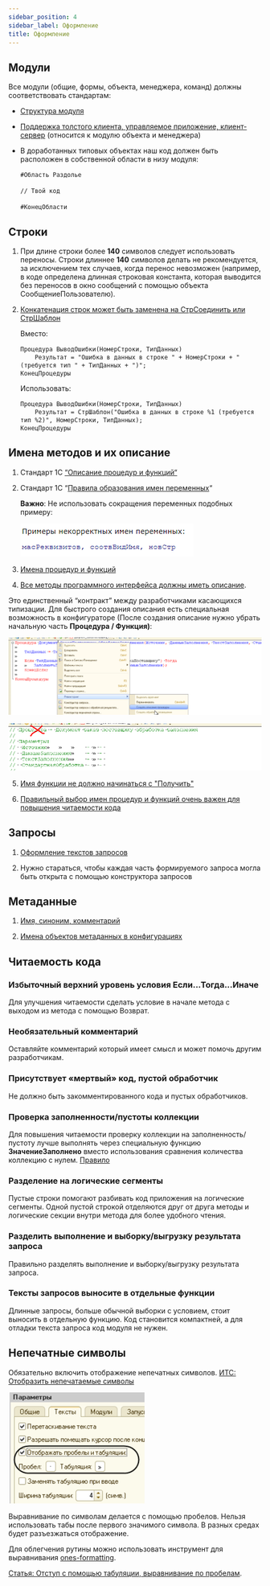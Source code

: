 ```yaml
---
sidebar_position: 4
sidebar_label: Оформление
title: Оформление
---
```


## Модули

Все модули (общие, формы, объекта, менеджера, команд) должны соответствовать стандартам:

* [Структура модуля](https://its.1c.ru/db/v8std/content/455/hdoc)

* [Поддержка толстого клиента, управляемое приложение, клиент-сервер](https://its.1c.ru/db/v8std/content/680/hdoc) (относится к модулю объекта и менеджера)

* В доработанных типовых объектах наш код должен быть расположен в собственной области в низу модуля:

  ```
  #Область Раздолье
  
  // Твой код
  
  #КонецОбласти
  ```

## Строки

1. При длине строки более **140** символов следует использовать переносы. Строки длиннее **140** символов делать не рекомендуется, за исключением тех случаев, когда перенос невозможен (например, в коде определена длинная строковая константа, которая выводится без переносов в окно сообщений с помощью объекта СообщениеПользователю).

2. [Конкатенация строк может быть заменена на СтрСоединить или СтрШаблон](https://docs.checkbsl.org/checks/overall/StringConcat/)

    Вместо:

    ```
    Процедура ВыводОшибки(НомерСтроки, ТипДанных)
	    Результат = "Ошибка в данных в строке " + НомерСтроки + " (требуется тип " + ТипДанных + ")";
    КонецПроцедуры
    ```

    Использовать:

    ```
    Процедура ВыводОшибки(НомерСтроки, ТипДанных)
	    Результат = СтрШаблон("Ошибка в данных в строке %1 (требуется тип %2)", НомерСтроки, ТипДанных);
    КонецПроцедуры
    ```

## Имена методов и их описание

1. Стандарт 1С [“Описание процедур и функций“](https://its.1c.ru/db/v8std/content/453/hdoc)

2. Стандарт 1C “[Правила образования имен переменных](https://its.1c.ru/db/v8std/content/454/hdoc)“
   
   **Важно**: Не использовать сокращения переменных подобных примеру:
    
    ![image.png](img/oformlenie_4.png) 

3. [Имена процедур и функций](https://its.1c.ru/db/v8std/content/647/hdoc)

4. [Все методы программного интерфейса должны иметь описание](https://1c-syntax.github.io/bsl-language-server/diagnostics/PublicMethodsDescription/). 

Это единственный “контракт” между разработчиками касающихся типизации. Для быстрого создания описания есть специальная возможность в конфигураторе (После создания описание нужно убрать начальную часть **Процедура / Функция)**:

![images](img/oformlenie_1.png)

![images](img/oformlenie_2.png)

5. [Имя функции не должно начинаться с "Получить"](https://1c-syntax.github.io/bsl-language-server/diagnostics/FunctionNameStartsWithGet/)

6. [Правильный выбор имен процедур и функций очень важен для повышения читаемости кода](https://its.1c.ru/db/v8std/content/647/hdoc)

## Запросы

1. [Оформление текстов запросов](https://its.1c.ru/db/v8std/content/437/hdoc)

2. Нужно стараться, чтобы каждая часть формируемого запроса могла быть открыта с помощью конструктора запросов

## Метаданные
1. [Имя, синоним, комментарий](https://its.1c.ru/db/v8std/content/474/hdoc)

2. [Имена объектов метаданных в конфигурациях](https://its.1c.ru/db/v8std/content/550/hdoc)

## Читаемость кода

### Избыточный верхний уровень условия Если...Тогда...Иначе

Для улучшения читаемости сделать условие в начале метода с выходом из метода с помощью Возврат.

### Необязательный комментарий

Оставляйте комментарий который имеет смысл и может помочь другим разработчикам.

### Присутствует «мертвый» код, пустой обработчик

Не должно быть закомментированного кода и пустых обработчиков.

### Проверка заполненности/пустоты коллекции

Для повышения читаемости проверку коллекции на заполненность/пустоту лучше выполнять через специальную функцию **ЗначениеЗаполнено** вместо использования сравнения количества коллекцию с нулем. [Правило](https://docs.checkbsl.org/checks/overall/FullEmptyCollection/)

### Разделение на логические сегменты

Пустые строки помогают разбивать код приложения на логические сегменты. Одной пустой строкой отделяются друг от друга методы и логические секции внутри метода для более удобного чтения.

### Разделить выполнение и выборку/выгрузку результата запроса

Правильно разделять выполнение и выборку/выгрузку результата запроса.

### Тексты запросов выносите в отдельные функции

Длинные запросы, больше обычной выборки с условием, стоит выносить в отдельную функцию. Код становится компактней, а для отладки текста запроса код модуля не нужен.

## Непечатные символы

Обязательно включить отображение непечатных символов. [ИТС: Отобразить непечатаемые символы](https://its.1c.ru/db/pub101advice/content/12/hdoc)

![image.png](img/oformlenie_3.png)

Выравнивание по символам делается с помощью пробелов. Нельзя использовать табы после первого значимого символа. В разных средах будет разъезжаться отображение. 

Для облегчения рутины можно использовать инструмент для выравнивания [ones-formatting](https://github.com/leobrn/ones-formatting). 

[Статья: Отступ с помощью табуляции, выравнивание по пробелам](https://dmitryfrank.com/articles/indent_with_tabs_align_with_spaces).
